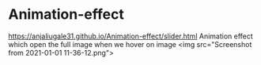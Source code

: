# Animation-effect
https://anjaliugale31.github.io/Animation-effect/slider.html
Animation effect which open the full image when we hover on image
<img src="Screenshot from 2021-01-01 11-36-12.png"\>
